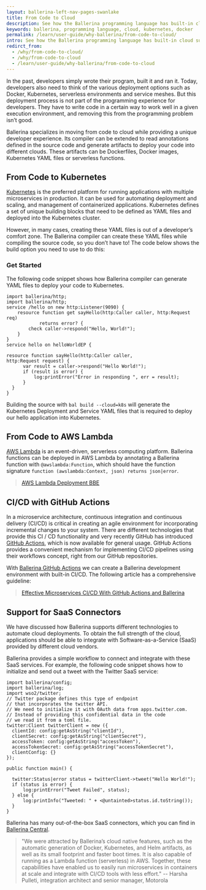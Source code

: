 ```yaml
---
layout: ballerina-left-nav-pages-swanlake
title: From Code to Cloud
description: See how the Ballerina programming language has built-in cloud support, which helps developers deploy to cloud platforms like Docker and Kubernetes.
keywords: ballerina, programming language, cloud, kubernetes, docker
permalink: /learn/user-guide/why-ballerina/from-code-to-cloud/
intro: See how the Ballerina programming language has built-in cloud support, which helps developers deploy to cloud platforms like Docker and Kubernetes.
redirct_from:
  - /why/from-code-to-cloud/
  - /why/from-code-to-cloud
  - /learn/user-guide/why-ballerina/from-code-to-cloud
---
```


In the past, developers simply wrote their program, built it and ran it. Today, developers also need to think of the various deployment options such as Docker, Kubernetes, serverless environments and service meshes. But this deployment process is not part of the programming experience for developers. They have to write code in a certain way to work well in a given execution environment, and removing this from the programming problem isn’t good.

Ballerina specializes in moving from code to cloud while providing a unique developer experience. Its compiler can be extended to read annotations defined in the source code and generate artifacts to deploy your code into different clouds. These artifacts can be Dockerfiles, Docker images, Kubernetes YAML files or serverless functions.

## From Code to Kubernetes

<a href="https://kubernetes.io/">Kubernetes</a> is the preferred platform for running applications with multiple microservices in production. It can be used for automating deployment and scaling, and management of containerized applications. Kubernetes defines a set of unique building blocks that need to be defined as YAML files and deployed into the Kubernetes cluster.

However, in many cases, creating these YAML files is out of a developer’s comfort zone. The Ballerina compiler can create these YAML files while compiling the source code, so you don’t have to! The code below shows the build option you need to use to do this:

### Get Started

The following code snippet shows how Ballerina compiler can generate YAML files to deploy your code to Kubernetes.

```ballerina
import ballerina/http;
import ballerina/http;
service /hello on new http:Listener(9090) {
    resource function get sayHello(http:Caller caller, http:Request req)
            returns error? {
        check caller->respond("Hello, World!");
    }
}
service hello on helloWorldEP {
 
resource function sayHello(http:Caller caller,
http:Request request) {
      var result = caller->respond("Hello World!");
      if (result is error) {
          log:printError("Error in responding ", err = result);
      }
  }
}
```

Building the source with `bal build --cloud=k8s` will generate the Kubernetes Deployment and Service YAML files that is required to deploy our hello application into Kubernetes.

## From Code to AWS Lambda

<a href="https://aws.amazon.com/lambda/">AWS Lambda</a> is an event-driven, serverless computing platform. Ballerina functions can be deployed in AWS Lambda by annotating a Ballerina function with `@awslambda:Function`, which should have the function signature `function (awslambda:Context, json) returns json|error`.

><a class="cGreenLinkArrow" href="/learn/by-example/aws-lambda-deployment.html">AWS Lambda Deployment BBE </a>

## CI/CD with GitHub Actions

In a microservice architecture, continuous integration and continuous delivery (CI/CD) is critical in creating an agile environment for incorporating incremental changes to your system. There are different technologies that provide this CI / CD functionality and very recently GitHub has introduced <a href="https://github.com/features/actions">GitHub Actions</a>, which is now available for general usage. GitHub Actions provides a convenient mechanism for implementing CI/CD pipelines using their workflows concept, right from our GitHub repositories.

With <a href="https://github.com/marketplace/actions/ballerina-action">Ballerina GitHub Actions</a> we can create a Ballerina development environment with built-in CI/CD. The following article has a comprehensive guideline:
                              
><a class="cGreenLinkArrow" href="https://dzone.com/articles/effective-microservices-cicd-with-github-actions-a">Effective Microservices CI/CD With GitHub Actions and Ballerina</a>

## Support for SaaS Connectors

We have discussed how Ballerina supports different technologies to automate cloud deployments. To obtain the full strength of the cloud, applications should be able to integrate with Software-as-a-Service (SaaS) provided by different cloud vendors.

Ballerina provides a simple workflow to connect and integrate with these SaaS services. For example, the following code snippet shows how to initialize and send out a tweet with the Twitter SaaS service:

```ballerina
import ballerina/config;
import ballerina/log;
import wso2/twitter;
// Twitter package defines this type of endpoint
// that incorporates the twitter API.
// We need to initialize it with OAuth data from apps.twitter.com.
// Instead of providing this confidential data in the code
// we read it from a toml file.
twitter:Client twitterClient = new ({
  clientId: config:getAsString("clientId"),
  clientSecret: config:getAsString("clientSecret"),
  accessToken: config:getAsString("accessToken"),
  accessTokenSecret: config:getAsString("accessTokenSecret"),
  clientConfig: {}
});
 
public function main() {
 
  twitter:Status|error status = twitterClient->tweet("Hello World!");
  if (status is error) {
      log:printError("Tweet Failed", status);
  } else {
      log:printInfo("Tweeted: " + <@untainted>status.id.toString());
  }
}
```

Ballerina has many out-of-the-box SaaS connectors, which you can find in <a href="https://central.ballerina.io/">Ballerina Central</a>.

>"We were attracted by Ballerina’s cloud native features, such as the automatic generation of Docker, Kubernetes, and Helm artifacts, as well as its small footprint and faster boot times. It is also capable of running as a Lambda function (serverless) in AWS. Together, these capabilities have enabled us to easily run microservices in containers at scale and integrate with CI/CD tools with less effort." -- Harsha Pulleti, integration architect and senior manager, Motorola

<!--<div class="row cBallerina-io-Gray-row cContentRows">
   <div class="container">
      <div class="row">
         <div class="col-xs-12 col-sm-12 col-md-12 col-lg-12 cBallerina-io-Home-Middle-col">
            <div class="col-xs-12 col-sm-12" style="padding: 0;">
               <div class="cBlallerina-io-docs-content-container">
                  <div class="wy-nav-content">
                     <div class="rst-content">
                        <div role="main">
                           <div class="section">
                              <p>In the past, developers simply wrote their program, built it and ran it. Today, developers also need to think of the various deployment options such as Docker, Kubernetes, serverless environments and service meshes. But this deployment process is not part of the programming experience for developers. They have to write code in a certain way to work well in a given execution environment, and removing this from the programming problem isn’t good.</p>
                              <p>
                                 Ballerina specializes in moving from code to cloud while providing a unique developer experience. Its compiler can be extended to read annotations defined in the source code and generate artifacts to deploy your code into different clouds. These artifacts can be Dockerfiles, Docker images, Kubernetes YAML files or serverless functions.
                              </p>                              
</div>
                        </div>
                     </div>
                  </div>
               </div>
            </div>
         </div>
      </div>
   </div>
</div>
<div class="row cBallerina-io-Gray-row cGray cContentRows">
   <div class="container">
      <div class="row">
         <div class="col-xs-12 col-sm-12 col-md-12 col-lg-12 cBallerina-io-Home-Middle-col">
            <div class="col-xs-12 col-sm-12" style="padding: 0;">
               <div class="cBlallerina-io-docs-content-container">
                  <div class="wy-nav-content">
                     <div class="rst-content">
                        <div role="main">
                           <div class="section">
                              <h2 id="client-objects-and-remote-methods">From Code to Kubernetes</h2>
                              <p><a href="https://kubernetes.io/">Kubernetes</a> is the preferred platform for running applications with multiple microservices in production. It can be used for automating deployment and scaling, and management of containerized applications. Kubernetes defines a set of unique building blocks that need to be defined as YAML files and deployed into the Kubernetes cluster.</p>
                              <p>However, in many cases, creating these YAML files is out of a developer’s comfort zone. The Ballerina compiler can create these YAML files while compiling the source code, so you don’t have to! The code below shows the build option you need to use to do this:</p>
                              <h3 id="get-started">Get Started</h3>
                              <p>The following code snippet shows how Ballerina compiler can generate YAML files to deploy your code to Kubernetes.</p>
                              <pre class="ballerina-pre-wrapper"><code class="language-ballerina cBasicCode hljs">import ballerina/http;
import ballerina/http;
service /hello on new http:Listener(9090) {
    resource function get sayHello(http:Caller caller, http:Request req)
            returns error? {
        check caller->respond("Hello, World!");
    }
}
service hello on helloWorldEP {
 
resource function sayHello(http:Caller caller,
http:Request request) {
      var result = caller->respond("Hello World!");
      if (result is error) {
          log:printError("Error in responding ", err = result);
      }
  }
}
</code></pre>
                              <p>Building the source with <code class="highlighter-rouge cBasicCode">bal build --cloud=k8s</code> will generate the Kubernetes Deployment and Service YAML files that is required to deploy our hello application into Kubernetes.</p>
                    <ul class="cInlinelinklist">
                                 <li>
                                 <a class="cGreenLinkArrow" href="/learn/by-example/kubernetes-deployment.html">Kubernetes Deployment BBE</a>
                                 </li>
                                 </ul>
                            <p>If you are an OpenShift user follow the example below to deploy your application.</p>
                            <ul class="cInlinelinklist">
                                 <li>
                                 <a class="cGreenLinkArrow" href="/learn/by-example/openshift-deployment.html">OpenShift Deployment BBE</a>
                                 </li>
                                 </ul>
                          </div>
                        </div>
                     </div>
                  </div>
               </div>
            </div>
         </div>
      </div>
   </div>
</div>
<div class="row cBallerina-io-Gray-row  cContentRows">
   <div class="container">
      <div class="row">
         <div class="col-xs-12 col-sm-12 col-md-12 col-lg-12 cBallerina-io-Home-Middle-col">
            <div class="col-xs-12 col-sm-12" style="padding: 0;">
               <div class="cBlallerina-io-docs-content-container">
                  <div class="wy-nav-content">
                     <div class="rst-content">
                        <div role="main">
                           <div class="section">
                              <h2 id="async-network-protocol">From Code to AWS Lambda</h2>
                              <p><a href="https://aws.amazon.com/lambda/">AWS Lambda</a> is an event-driven, serverless computing platform. Ballerina functions can be deployed in AWS Lambda by annotating a Ballerina function with <code class="highlighter-rouge cBasicCode">@awslambda:Function</code>, which should have the function signature <code class="highlighter-rouge cBasicCode">function (awslambda:Context, json) returns json|error</code>.</p>
<ul class="cInlinelinklist">
                                 <li><a class="cGreenLinkArrow" href="/learn/by-example/aws-lambda-deployment.html">AWS Lambda Deployment BBE </a></li>
                              </ul>
                           </div>
                        </div>
                     </div>
                  </div>
               </div>
            </div>
         </div>
      </div>
   </div>
</div>
<div class="row cBallerina-io-Gray-row cGray cContentRows">
   <div class="container">
      <div class="row">
         <div class="col-xs-12 col-sm-12 col-md-12 col-lg-12 cBallerina-io-Home-Middle-col">
            <div class="col-xs-12 col-sm-12" style="padding: 0;">
               <div class="cBlallerina-io-docs-content-container">
                  <div class="wy-nav-content">
                     <div class="rst-content">
                        <div role="main">
                           <div class="section">
                              <h2 id="cicd-with-github-actions">CI/CD with GitHub Actions</h2>
                              <p>In a microservice architecture, continuous integration and continuous delivery (CI/CD) is critical in creating an agile environment for incorporating incremental changes to your system. There are different technologies that provide this CI / CD functionality and very recently GitHub has introduced <a href="https://github.com/features/actions">GitHub Actions</a>, which is now available for general usage. GitHub Actions provides a convenient mechanism for implementing CI/CD pipelines using their workflows concept, right from our GitHub repositories.</p>
                              <p>With <a href="https://github.com/marketplace/actions/ballerina-action">Ballerina GitHub Actions</a> we can create a Ballerina development environment with built-in CI/CD. The following article has a comprehensive guideline:</p>
                              <ul class="cInlinelinklist">
                                 <li><a class="cGreenLinkArrow" href="https://dzone.com/articles/effective-microservices-cicd-with-github-actions-a">Effective Microservices CI/CD With GitHub Actions and Ballerina</a></li>
                              </ul>
                           </div>
                        </div>
                     </div>
                  </div>
               </div>
            </div>
         </div>
      </div>
   </div>
</div>
<div class="row cBallerina-io-Gray-row  cContentRows">
<div class="container">
   <div class="row">
      <div class="col-xs-12 col-sm-12 col-md-12 col-lg-12 cBallerina-io-Home-Middle-col">
         <div class="col-xs-12 col-sm-12" style="padding: 0;">
            <div class="cBlallerina-io-docs-content-container">
               <div class="wy-nav-content">
                  <div class="rst-content">
                     <div role="main">
                        <div class="section">
                           <h2 id="support-for-saas-connectors">Support for SaaS Connectors</h2>
                           <p>We have discussed how Ballerina supports different technologies to automate cloud deployments. To obtain the full strength of the cloud, applications should be able to integrate with Software-as-a-Service (SaaS) provided by different cloud vendors.</p>
                           <p>Ballerina provides a simple workflow to connect and integrate with these SaaS services. For example, the following code snippet shows how to initialize and send out a tweet with the Twitter SaaS service:</p>
                           <pre class="ballerina-pre-wrapper"><code class="language-ballerina cBasicCode hljs">import ballerina/config;
import ballerina/log;
import wso2/twitter;
// Twitter package defines this type of endpoint
// that incorporates the twitter API.
// We need to initialize it with OAuth data from apps.twitter.com.
// Instead of providing this confidential data in the code
// we read it from a toml file.
twitter:Client twitterClient = new ({
  clientId: config:getAsString("clientId"),
  clientSecret: config:getAsString("clientSecret"),
  accessToken: config:getAsString("accessToken"),
  accessTokenSecret: config:getAsString("accessTokenSecret"),
  clientConfig: {}
});
 
public function main() {
 
  twitter:Status|error status = twitterClient->tweet("Hello World!");
  if (status is error) {
      log:printError("Tweet Failed", status);
  } else {
      log:printInfo("Tweeted: " + <@untainted>status.id.toString());
  }
}
</code></pre>
                           <p>Ballerina has many out-of-the-box SaaS connectors, which you can find in <a href="https://central.ballerina.io/">Ballerina Central</a>.</p>
                           <div class="cQUOTE">
                              <p>"We were attracted by Ballerina’s cloud native features, such as the automatic generation of Docker, Kubernetes, and Helm artifacts, as well as its small footprint and faster boot times. It is also capable of running as a Lambda function (serverless) in AWS. Together, these capabilities have enabled us to easily run microservices in containers at scale and integrate with CI/CD tools with less effort."</p>
                              <p class="cName">Harsha Pulleti, integration architect and senior manager, Motorola</p>
                           </div>
                        </div>
                     </div>
                  </div>
               </div>
            </div>
         </div>
      </div>
   </div>
</div>-->

<style>
.nav > li.cVersionItem {
    display: none !important;
}
.cBalleinaBreadcrumbs li:nth-child(3) , .cBalleinaBreadcrumbs li:nth-child(2) {
   display:none !important;
}
</style>
